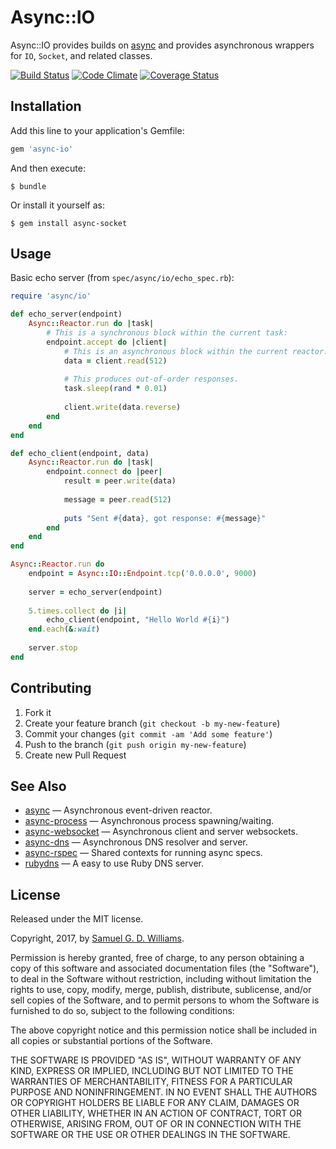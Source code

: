 # Async::IO

Async::IO provides builds on [async] and provides asynchronous wrappers for `IO`, `Socket`, and related classes.

[async]: https://github.com/socketry/async

[![Build Status](https://secure.travis-ci.org/socketry/async-io.svg)](http://travis-ci.org/socketry/async-io)
[![Code Climate](https://codeclimate.com/github/socketry/async-io.svg)](https://codeclimate.com/github/socketry/async-io)
[![Coverage Status](https://coveralls.io/repos/socketry/async-io/badge.svg)](https://coveralls.io/r/socketry/async-io)

## Installation

Add this line to your application's Gemfile:

```ruby
gem 'async-io'
```

And then execute:

	$ bundle

Or install it yourself as:

	$ gem install async-socket

## Usage

Basic echo server (from `spec/async/io/echo_spec.rb`):

```ruby
require 'async/io'

def echo_server(endpoint)
	Async::Reactor.run do |task|
		# This is a synchronous block within the current task:
		endpoint.accept do |client|
			# This is an asynchronous block within the current reactor:
			data = client.read(512)
			
			# This produces out-of-order responses.
			task.sleep(rand * 0.01)
			
			client.write(data.reverse)
		end
	end
end

def echo_client(endpoint, data)
	Async::Reactor.run do |task|
		endpoint.connect do |peer|
			result = peer.write(data)
			
			message = peer.read(512)
			
			puts "Sent #{data}, got response: #{message}"
		end
	end
end

Async::Reactor.run do
	endpoint = Async::IO::Endpoint.tcp('0.0.0.0', 9000)
	
	server = echo_server(endpoint)
	
	5.times.collect do |i|
		echo_client(endpoint, "Hello World #{i}")
	end.each(&:wait)
	
	server.stop
end
```

## Contributing

1. Fork it
2. Create your feature branch (`git checkout -b my-new-feature`)
3. Commit your changes (`git commit -am 'Add some feature'`)
4. Push to the branch (`git push origin my-new-feature`)
5. Create new Pull Request

## See Also

- [async](https://github.com/socketry/async) — Asynchronous event-driven reactor.
- [async-process](https://github.com/socketry/async-process) — Asynchronous process spawning/waiting.
- [async-websocket](https://github.com/socketry/async-websocket) — Asynchronous client and server websockets.
- [async-dns](https://github.com/socketry/async-dns) — Asynchronous DNS resolver and server.
- [async-rspec](https://github.com/socketry/async-rspec) — Shared contexts for running async specs.
- [rubydns](https://github.com/ioquatix/rubydns) — A easy to use Ruby DNS server.

## License

Released under the MIT license.

Copyright, 2017, by [Samuel G. D. Williams](http://www.codeotaku.com/samuel-williams).

Permission is hereby granted, free of charge, to any person obtaining a copy
of this software and associated documentation files (the "Software"), to deal
in the Software without restriction, including without limitation the rights
to use, copy, modify, merge, publish, distribute, sublicense, and/or sell
copies of the Software, and to permit persons to whom the Software is
furnished to do so, subject to the following conditions:

The above copyright notice and this permission notice shall be included in
all copies or substantial portions of the Software.

THE SOFTWARE IS PROVIDED "AS IS", WITHOUT WARRANTY OF ANY KIND, EXPRESS OR
IMPLIED, INCLUDING BUT NOT LIMITED TO THE WARRANTIES OF MERCHANTABILITY,
FITNESS FOR A PARTICULAR PURPOSE AND NONINFRINGEMENT. IN NO EVENT SHALL THE
AUTHORS OR COPYRIGHT HOLDERS BE LIABLE FOR ANY CLAIM, DAMAGES OR OTHER
LIABILITY, WHETHER IN AN ACTION OF CONTRACT, TORT OR OTHERWISE, ARISING FROM,
OUT OF OR IN CONNECTION WITH THE SOFTWARE OR THE USE OR OTHER DEALINGS IN
THE SOFTWARE.

